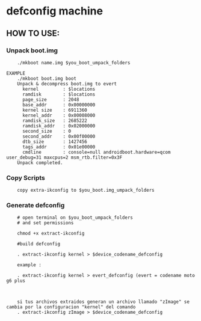 defconfig machine
===============

HOW TO USE:
-----------

### Unpack boot.img
		./mkboot name.img $you_boot_umpack_folders

	EXAMPLE
		./mkboot boot.img boot
		Unpack & decompress boot.img to evert
		  kernel         : $locations
		  ramdisk        : $locations
		  page_size      : 2048
		  base_addr      : 0x00000000
		  kernel size    : 6911360
		  kernel_addr    : 0x00008000
		  ramdisk_size   : 2685222
		  ramdisk_addr   : 0x02000000
		  second_size    : 0
		  second_addr    : 0x00f00000
		  dtb_size       : 1427456
		  tags_addr      : 0x01e00000
		  cmdline        : console=null androidboot.hardware=qcom user_debug=31 maxcpus=2 msm_rtb.filter=0x3F
		Unpack completed.
		
		
### Copy Scripts
   
        copy extra-ikconfig to $you_boot.img_umpack_folders
        
        
### Generate defconfig
        # open terminal on $you_boot_umpack_folders
        # and set permissions
        
		chmod +x extract-ikconfig
		
        #build defconfig
        
        . extract-ikconfig kernel > $device_codename_defconfig 
        
        example :
        
        . extract-ikconfig kernel > evert_defconfig (evert = codename moto g6 plus
        
        
        
        si tus archivos extraidos generan un archivo llamado "zImage" se cambia por la configuracion "kernel" del comando
        . extract-ikconfig zImage > $device_codename_defconfig
       
		
		
		
